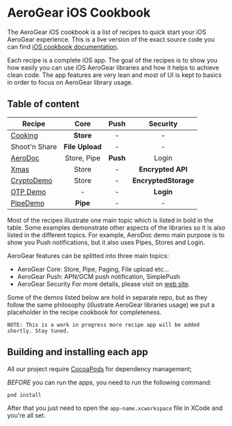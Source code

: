 AeroGear iOS Cookbook
=====================

The AeroGear iOS cookbook is a list of recipes to quick start your iOS AeroGear experience. This is a live version of the exact source code you can find [iOS cookbook documentation](http://aerogear.org/docs/guides/iOSCookbook/).

Each recipe is a complete iOS app. The goal of the recipes is to show you how easily you can use iOS AeroGear libraries and how it helps to achieve clean code. The app features are very lean and most of UI is kept to basics in order to focus on AeroGear library usage. 

## Table of content

| Recipe 	| Core 	| Push 	| Security 	|
| ------------- |:-------------:| :-----:|:-----:|
| [Cooking](Recipe/CookingRecipe.md) | **Store** | - | - |
| Shoot'n Share | **File Upload** | - | - |
| [AeroDoc](https://github.com/aerogear/aerogear-aerodoc-ios) | Store, Pipe | **Push** | Login |
| [Xmas](Xmas/Xmas.md) | Store | - | **Encrypted API** |
| [CryptoDemo](https://github.com/aerogear/aerogear-crypto-ios-demo) | Store | - | **EncryptedStorage** |
| [OTP Demo](https://github.com/aerogear/aerogear-otp-ios-demo) | - | - | **Login** |
| [PipeDemo](PipeDemo/README.md) | **Pipe** | - | - |

Most of the recipes illustrate one main topic which is listed in bold in the table. Some examples demonstrate other aspects of the libraries so it is also listed in the different topics. For example, AeroDoc demo main purpose is to show you Push notifications, but it also uses Pipes, Stores and Login.

AeroGear features can be splitted into three main topics: 
* AeroGear Core: Store, Pipe, Paging, File upload etc...
* AeroGear Push: APN/GCM push notification, SimplePush
* AeroGear Security
For more details, please visit on [web site](http://aerogear.org/).

Some of the demos listed below are hold in separate repo, but as they follow the same philosophy (illustrate AeroGear libraries usage) we put a placeholder in the recipe cookbook for completeness.

	NOTE: This is a work in progress more recipe app will be added shortly. Stay tuned. 

## Building and installing each app

All our project require [CocoaPods](http://cocoapods.org/) for dependency management;

_BEFORE_ you can run the apps, you need to run the following command:

    pod install

After that you just need to open the ```app-name.xcworkspace``` file in XCode and you're all set.
